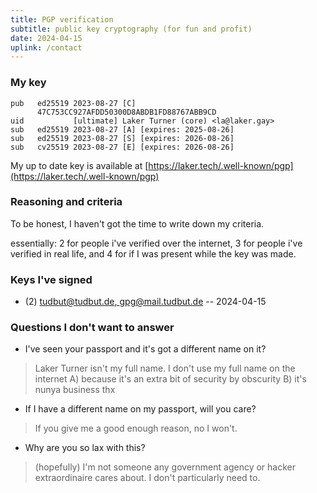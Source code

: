 ```yaml
---
title: PGP verification
subtitle: public key cryptography (for fun and profit)
date: 2024-04-15
uplink: /contact
---
```


### My key
```
pub   ed25519 2023-08-27 [C]
      47C753CC927AFDD50300D8ABDB1FD88767ABB9CD
uid           [ultimate] Laker Turner (core) <la@laker.gay>
sub   ed25519 2023-08-27 [A] [expires: 2025-08-26]
sub   ed25519 2023-08-27 [S] [expires: 2026-08-26]
sub   cv25519 2023-08-27 [E] [expires: 2026-08-26]
```

My up to date key is available at [https://laker.tech/.well-known/pgp](https://laker.tech/.well-known/pgp)

### Reasoning and criteria

To be honest, I haven't got the time to write down my criteria.

essentially: 2 for people i've verified over the internet, 3 for people i've verified in real life, and 4 for if I was present while the key was made.

### Keys I've signed

- (2) [tudbut@tudbut.de, gpg@mail.tudbut.de](/pgp/verified/tudbut_tudbut_de-2024-04-15.txt) -- 2024-04-15

### Questions I don't want to answer
- I've seen your passport and it's got a different name on it?
> Laker Turner isn't my full name. I don't use my full name on the internet A) because it's an extra bit of security by obscurity B) it's nunya business thx
- If I have a different name on my passport, will you care?
> If you give me a good enough reason, no I won't.
- Why are you so lax with this?
> (hopefully) I'm not someone any government agency or hacker extraordinaire cares about. I don't particularly need to.